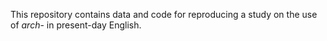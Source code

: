 This repository contains data and code for reproducing a study on the use of <i>arch</i>- in present-day English.  